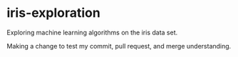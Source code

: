 # iris-exploration
Exploring machine learning algorithms on the iris data set.

Making a change to test my commit, pull request, and merge understanding.
